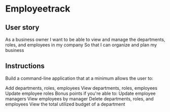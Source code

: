 # Employeetrack

## User story
As a business owner
I want to be able to view and manage the departments, roles, and employees in my company
So that I can organize and plan my business
## Instructions
Build a command-line application that at a minimum allows the user to:

Add departments, roles, employees
View departments, roles, employees
Update employee roles
Bonus points if you're able to:
Update employee managers
View employees by manager
Delete departments, roles, and employees
View the total utilized budget of a department
